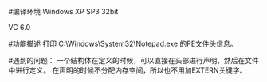 #编译环境
Windows XP SP3 32bit

VC 6.0

#功能描述
打印 C:\Windows\System32\Notepad.exe 的PE文件头信息。

#遇到的问题：
一个结构体在定义的时候，可以直接在头部进行声明，然后在文件中进行定义。
在声明的时候不分配内存空间，所以也不用加EXTERN关键字。
